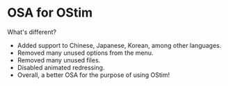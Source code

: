 # OSA for OStim
What's different?

- Added support to Chinese, Japanese, Korean, among other languages.
- Removed many unused options from the menu.
- Removed many unused files.
- Disabled animated redressing.
- Overall, a better OSA for the purpose of using OStim!
